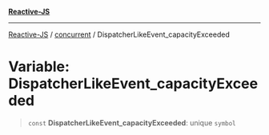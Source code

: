 [**Reactive-JS**](../../README.md)

***

[Reactive-JS](../../README.md) / [concurrent](../README.md) / DispatcherLikeEvent\_capacityExceeded

# Variable: DispatcherLikeEvent\_capacityExceeded

> `const` **DispatcherLikeEvent\_capacityExceeded**: unique `symbol`
